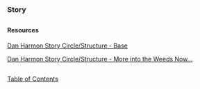 ### Story

##

##

#### Resources

[Dan Harmon Story Circle/Structure - Base](https://channel101.fandom.com/wiki/Story_Structure_101:_Super_Basic_Shit)

[Dan Harmon Story Circle/Structure - More into the Weeds Now...](https://channel101.fandom.com/wiki/Story_Structure_102:_Pure,_Boring_Theory)

##

[Table of Contents](https://github.com/mycroftwilde/devil-steps-in-a-myth-system/tree/main/ref_guide)
